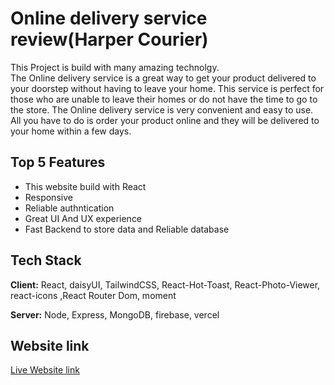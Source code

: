 
# Online delivery service review(Harper Courier)

This Project is build with many amazing technolgy. \
The Online delivery service is a great way to get
 your product delivered to your doorstep without having to
 leave your home. This service is perfect for those who are
unable to leave their homes or do not have the time to go
 to the store. The Online delivery service  is 
very convenient and easy to use. All you have to do is 
order your product online and they will be delivered 
 to your home within a few days.

## Top 5 Features

- This website build with React 
- Responsive
- Reliable authntication
- Great UI And UX experience
- Fast Backend to store data and Reliable database


## Tech Stack

**Client:** React, daisyUI, TailwindCSS, React-Hot-Toast, React-Photo-Viewer, react-icons ,React Router Dom, moment

**Server:** Node, Express, MongoDB, firebase, vercel




## Website link

[Live Website link](https://linktodocumentation)